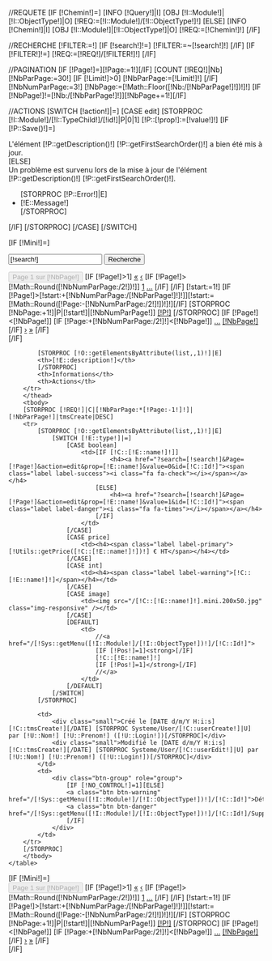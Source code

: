 
//REQUETE
[IF [!Chemin!]=]
    [INFO [!Query!]|I]
    [OBJ [!I::Module!]|[!I::ObjectType!]|O]
    [!REQ:=[!I::Module!]/[!I::ObjectType!]!]
[ELSE]
    [INFO [!Chemin!]|I]
    [OBJ [!I::Module!]|[!I::ObjectType!]|O]
    [!REQ:=[!Chemin!]!]
[/IF]

//RECHERCHE
[!FILTER:=!]
[IF [!search!]!=]
    [!FILTER:=~[!search!]!]
[/IF]
[IF [!FILTER!]!=]
    [!REQ:=[!REQ!]/[!FILTER!]!]
[/IF]

//PAGINATION
[IF [!Page!]=][!Page:=1!][/IF]
[COUNT [!REQ!]|Nb]
[!NbParPage:=30!]
[IF [!Limit!]>0]
    [!NbParPage:=[!Limit!]!]
[/IF]
[!NbNumParPage:=3!]
[!NbPage:=[!Math::Floor([!Nb:/[!NbParPage!]!])!]!]
[IF [!NbPage!]!=[!Nb:/[!NbParPage!]!]][!NbPage+=1!][/IF]


//ACTIONS
[SWITCH [!action!]|=]
    [CASE edit]
        [STORPROC [!I::Module!]/[!I::TypeChild!]/[!id!]|P|0|1]
            [!P::[!prop!]:=[!value!]!]
            [IF [!P::Save()!]=]
                <div class="alert alert-success">L'élément [!P::getDescription()!] [!P::getFirstSearchOrder()!] a bien été mis à jour.</div>
            [ELSE]
                <div class="alert alert-danger">Un problème est survenu lors de la mise à jour de l'élément [!P::getDescription()!] [!P::getFirstSearchOrder()!].
                    <ul>
                        [STORPROC [!P::Error!]|E]
                            <li>[!E::Message!]</li>
                        [/STORPROC]
                    </ul>
                </div>
            [/IF]
        [/STORPROC]
    [/CASE]
[/SWITCH]

[IF [!Mini!]=]
<div class="row well">
    <div class="col-md-4">
        <form method="GET">
        <div class="btn-toolbar" role="toolbar">
            <div class="input-group">
                <input name="search" type="text" class="form-control" placeholder="Recherche ..." value="[!search!]">
                  <span class="input-group-btn">
                    <input class="btn btn-primary" type="submit" value="Recherche" />
                  </span>
            </div><!-- /input-group -->
        </div>
            <input type="hidden" name="Page" value="[!Page!]">
        </form>
    </div>
    <div class="col-md-8">
        <div class="btn-toolbar pull-right" role="toolbar">
            <div class="btn-group" role="group">
                <button class="btn btn-default" disabled="disabled">Page 1 sur [!NbPage!] </button>
                [IF [!Page!]>1]
                <a href="/[!Lien!]?search=[!search!]" class="btn btn-default"><span>&laquo;</span></a>
                <a href="[IF [!Page!]=2]/[!Lien!]?search=[!search!][ELSE]?Page=[!Page:-1!]&search=[!search!][/IF]" class="btn btn-default">&lsaquo;</a>
                [IF [!Page!]>[!Math::Round([!NbNumParPage:/2!])!]]
                <a href="/[!Lien!]?search=[!search!]" class="btn btn-default"><span>1</span></a>
                <a href="#" class="btn btn-default" disabled="disabled"><span>...</span></a>
                [/IF]
                [/IF]
                [!start:=1!]
                [IF [!Page!]>[!start:+[!NbNumParPage:/[!NbParPage!]!]!]][!start:=[!Math::Round([!Page:-[!NbNumParPage:/2!]!])!]!][/IF]
                [STORPROC [!NbPage:+1!]|P|[!start!]|[!NbNumParPage!]]
                <a href="[IF [!P!]!=1]?Page=[!P!]&search=[!search!][ELSE]/[!Lien!]?search=[!search!][/IF]" class="btn btn-default [IF [!P!]=[!Page!]]active[/IF]">[!P!]</a>
                [/STORPROC]
                [IF [!Page!]<[!NbPage!]]
                [IF [!Page:+[!NbNumParPage:/2!]!]<[!NbPage!]]
                <a href="#" class="btn btn-default"><span>...</span></a>
                <a href="?Page=[!NbPage!]&search=[!search!]" class="btn btn-default">[!NbPage!]</a>
                [/IF]
                <a href="?Page=[!Page:+1!]&search=[!search!]" class="btn btn-default"><span>&rsaquo;</span></a>
                <a href="?Page=[!NbPage!]&search=[!search!]" class="btn btn-default">&raquo;</a>
                [/IF]
            </div>
        </div>
    </div>
</div>
[/IF]

<div class="table-responsive">
    <table class="table table-striped">
        <thead>
        <tr>

            [STORPROC [!O::getElementsByAttribute(list,,1)!]|E]
            <th>[!E::description!]</th>
            [/STORPROC]
            <th>Informations</th>
            <th>Actions</th>
        </tr>
        </thead>
        <tbody>
        [STORPROC [!REQ!]|C|[!NbParPage:*[!Page:-1!]!]|[!NbParPage!]|tmsCreate|DESC]
        <tr>
            [STORPROC [!O::getElementsByAttribute(list,,1)!]|E]
                [SWITCH [!E::type!]|=]
                    [CASE boolean]
                        <td>[IF [!C::[!E::name!]!]]
                                <h4><a href="?search=[!search!]&Page=[!Page!]&action=edit&prop=[!E::name!]&value=0&id=[!C::Id!]"><span class="label label-success"><i class="fa fa-check"></i></span></a></h4>
                            [ELSE]
                                <h4><a href="?search=[!search!]&Page=[!Page!]&action=edit&prop=[!E::name!]&value=1&id=[!C::Id!]"><span class="label label-danger"><i class="fa fa-times"></i></span></a></h4>
                            [/IF]
                        </td>
                    [/CASE]
                    [CASE price]
                        <td><h4><span class="label label-primary">[!Utils::getPrice([!C::[!E::name!]!])!] € HT</span></h4></td>
                    [/CASE]
                    [CASE int]
                        <td><h4><span class="label label-warning">[!C::[!E::name!]!]</span></h4></td>
                    [/CASE]
                    [CASE image]
                        <td><img src="/[!C::[!E::name!]!].mini.200x50.jpg" class="img-responsive" /></td>
                    [/CASE]
                    [DEFAULT]
                        <td>
                            //<a href="/[!Sys::getMenu([!I::Module!]/[!I::ObjectType!])!]/[!C::Id!]">
                            [IF [!Pos!]=1]<strong>[/IF]
                            [!C::[!E::name!]!]
                            [IF [!Pos!]=1]</strong>[/IF]
                            //</a>
                        </td>
                    [/DEFAULT]
                [/SWITCH]
            [/STORPROC]

            <td>
                <div class="small">Créé le [DATE d/m/Y H:i:s][!C::tmsCreate!][/DATE] [STORPROC Systeme/User/[!C::userCreate!]|U] par [!U::Nom!] [!U::Prenom!] ([!U::Login!])[/STORPROC]</div>
                <div class="small">Modifié le [DATE d/m/Y H:i:s][!C::tmsCreate!][/DATE] [STORPROC Systeme/User/[!C::userEdit!]|U] par [!U::Nom!] [!U::Prenom!] ([!U::Login!])[/STORPROC]</div>
            </td>
            <td>
                <div class="btn-group" role="group">
                    [IF [!NO_CONTROL!]=1][ELSE]
                    <a class="btn btn-warning" href="/[!Sys::getMenu([!I::Module!]/[!I::ObjectType!])!]/[!C::Id!]">Détails</a>
                    <a class="btn btn-danger" href="/[!Sys::getMenu([!I::Module!]/[!I::ObjectType!])!]/[!C::Id!]/Supprimer">Supprimer</a>
                    [/IF]
                </div>
            </td>
        </tr>
        [/STORPROC]
        </tbody>
    </table>
</div>
[IF [!Mini!]=]
<div class="row well">
    <div class="col-md-4">
    </div>
    <div class="col-md-8">
        <div class="btn-toolbar pull-right" role="toolbar">
            <div class="btn-group" role="group">
                <button class="btn btn-default" disabled="disabled">Page 1 sur [!NbPage!] </button>
                [IF [!Page!]>1]
                <a href="/[!Lien!]?search=[!search!]" class="btn btn-default"><span>&laquo;</span></a>
                <a href="[IF [!Page!]=2]/[!Lien!]?search=[!search!][ELSE]?Page=[!Page:-1!]&search=[!search!][/IF]" class="btn btn-default">&lsaquo;</a>
                [IF [!Page!]>[!Math::Round([!NbNumParPage:/2!])!]]
                <a href="/[!Lien!]?search=[!search!]" class="btn btn-default"><span>1</span></a>
                <a href="#" class="btn btn-default" disabled="disabled"><span>...</span></a>
                [/IF]
                [/IF]
                [!start:=1!]
                [IF [!Page!]>[!start:+[!NbNumParPage:/[!NbParPage!]!]!]][!start:=[!Math::Round([!Page:-[!NbNumParPage:/2!]!])!]!][/IF]
                [STORPROC [!NbPage:+1!]|P|[!start!]|[!NbNumParPage!]]
                <a href="[IF [!P!]!=1]?Page=[!P!]&search=[!search!][ELSE]/[!Lien!]?search=[!search!][/IF]" class="btn btn-default [IF [!P!]=[!Page!]]active[/IF]">[!P!]</a>
                [/STORPROC]
                [IF [!Page!]<[!NbPage!]]
                [IF [!Page:+[!NbNumParPage:/2!]!]<[!NbPage!]]
                <a href="#" class="btn btn-default"><span>...</span></a>
                <a href="?Page=[!NbPage!]&search=[!search!]" class="btn btn-default">[!NbPage!]</a>
                [/IF]
                <a href="?Page=[!Page:+1!]&search=[!search!]" class="btn btn-default"><span>&rsaquo;</span></a>
                <a href="?Page=[!NbPage!]&search=[!search!]" class="btn btn-default">&raquo;</a>
                [/IF]
            </div>
        </div>
    </div>
</div>
[/IF]
